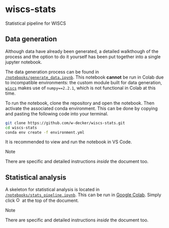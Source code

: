 # wiscs-stats
Statistical pipeline for WISCS

## Data generation
Although data have already been generated, a detailed walkthough of the process and the option to do it yourself has been put together into a single jupyter notebook.

The data generation process can be found in [$\texttt{/notebooks/generate\_data.ipynb}$](/notebooks/generate_data.ipynb). This notebook **cannot** be run in Colab due to incompatible environments: the custom module built for data generation, [`wiscs`](https://github.com/w-decker/wiscs) makes use of `numpy==2.2.1`, which is not functional in Colab at this time. 

To run the notebook, clone the repository and open the notebook. Then activate the associated conda environment. This can be done by copying and pasting the following code into your terminal.

```bash
git clone https://github.com/w-decker/wiscs-stats.git
cd wiscs-stats
conda env create -f environment.yml
```

It is recommended to view and run the notebook in VS Code. 

>[!NOTE]
>There are specific and detailed instructions _inside_ the document too.

## Statistical analysis
A skeleton for statistical analysis is located in [$\texttt{/notebooks/stats\_pipeline.ipynb}$](notebooks/stats_pipeline.ipynb). This can be run in [Google Colab](https://colab.research.google.com/). Simply click <a href="/notebooks/stats_pipeline.ipynb" target="_parent"><img src="https://colab.research.google.com/assets/colab-badge.svg" height=15 alt="Open In Colab"/></a> at the top of the document.

>[!NOTE]
>There are specific and detailed instructions _inside_ the document too.